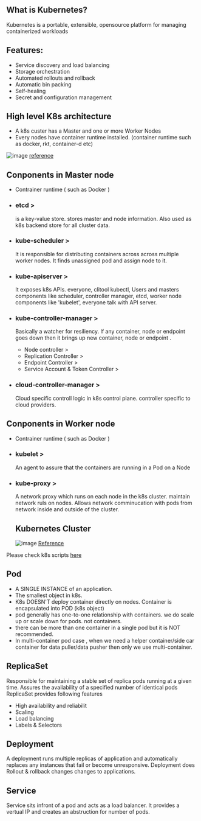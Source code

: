 
## What is Kubernetes?
Kubernetes is a portable, extensible, opensource platform for managing containerized workloads

## Features:
- Service discovery and load balancing
- Storage orchestration
- Automated rollouts and rollback
- Automatic bin packing
- Self-healing
- Secret and configuration management

## High level K8s architecture
- A k8s custer has a Master and one or more Worker Nodes
- Every nodes have container runtime installed. (container runtime such as docker, rkt, container-d etc)

![image](https://user-images.githubusercontent.com/62712515/199984106-df45a310-a431-45d6-836d-3f431fbf177c.png)
[reference](https://www.cncf.io/blog/2019/08/19/how-kubernetes-works/)

## Conponents in Master node
- Contrainer runtime ( such as Docker )
- ### etcd > 
  is a key-value store. stores master and node information. Also used as k8s backend store for all cluster data.
  
- ### kube-scheduler > 
  It is responsible for distributing containers across across multiple worker nodes. It finds unassigned pod and assign node to it. 
  
- ### kube-apiserver > 
  It exposes k8s APIs. everyone, clitool kubectl, Users and masters components like scheduler, controller manager, etcd, worker node components like 'kubelet', everyone talk with API server. 
  
- ### kube-controller-manager >
  Basically a watcher for resiliency. If any container, node or endpoint goes down then it brings up new  container, node or endpoint . 
    - Node controller >
    - Replication Controller >
    - Endpoint Controller >
    - Service Account & Token Controller > 

- ### cloud-controller-manager >
   Cloud specific controll logic in k8s control plane. controller specific to cloud providers.

## Conponents in Worker node
- Contrainer runtime ( such as Docker )
- ### kubelet > 
  An agent to assure that the containers are running in a Pod on a Node
  
- ### kube-proxy > 
  A network proxy which runs on each node in the k8s cluster. maintain network ruls on nodes. Allows network comminucation with pods from network inside and outside of the cluster.
  
  
  ## Kubernetes Cluster
  ![image](https://user-images.githubusercontent.com/62712515/199985304-8adc7dcb-71c1-4101-8735-47db71333b80.png)
[Reference](https://kubernetes.io/docs/concepts/overview/components/)
  
 Please check k8s scripts [here](https://github.com/e2eSolutionArchitect/scripts/tree/main/kubernetes)
 
 ## Pod
 - A SINGLE INSTANCE of an application. 
 - The smallest object in k8s. 
 - K8s DOESN'T deploy container directly on nodes. Container is encapsulated into POD (k8s object)
 - pod generally has one-to-one relationship with containers. we do scale up or scale down for pods. not containers. 
 - there can be more than one container in a single pod but it is NOT recommended. 
 - In multi-container pod case , when we need a helper container/side car container for data puller/data pusher then only we use multi-container. 
 
  
 ## ReplicaSet
 Responsible for maintaining a stable set of replica pods running at a given time. Assures the availability of a specified number of identical pods
 ReplicaSet provides following features
 - High availability and reliabilit
 - Scaling
 - Load balancing
 - Labels & Selectors
  
 ## Deployment
 A deployment runs multiple replicas of application and automatically replaces any instances that fail or become unresponsive. Deployment does Rollout & rollback changes changes to applications. 
 
 ## Service
 Service sits infront of a pod and acts as a load balancer. It provides a vertual IP and creates an abstruction for number of pods. 

 
